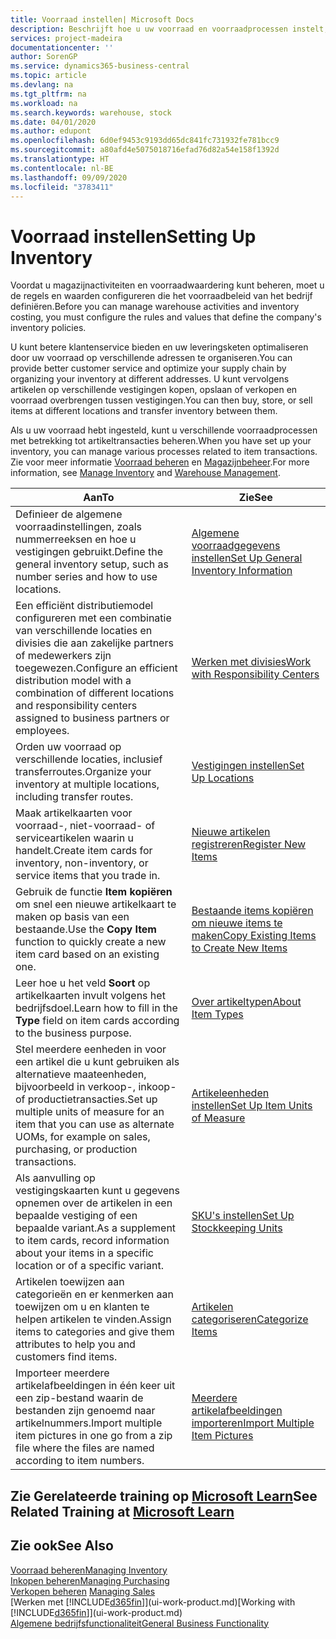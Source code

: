 ```yaml
---
title: Voorraad instellen| Microsoft Docs
description: Beschrijft hoe u uw voorraad en voorraadprocessen instelt, inclusief transferroutes en locaties, zoals magazijnen.
services: project-madeira
documentationcenter: ''
author: SorenGP
ms.service: dynamics365-business-central
ms.topic: article
ms.devlang: na
ms.tgt_pltfrm: na
ms.workload: na
ms.search.keywords: warehouse, stock
ms.date: 04/01/2020
ms.author: edupont
ms.openlocfilehash: 6d0ef9453c9193dd65dc841fc731932fe781bcc9
ms.sourcegitcommit: a80afd4e5075018716efad76d82a54e158f1392d
ms.translationtype: HT
ms.contentlocale: nl-BE
ms.lasthandoff: 09/09/2020
ms.locfileid: "3783411"
---
```

# <a name="setting-up-inventory"></a><span data-ttu-id="6b2ae-103">Voorraad instellen</span><span class="sxs-lookup"><span data-stu-id="6b2ae-103">Setting Up Inventory</span></span>
<span data-ttu-id="6b2ae-104">Voordat u magazijnactiviteiten en voorraadwaardering kunt beheren, moet u de regels en waarden configureren die het voorraadbeleid van het bedrijf definiëren.</span><span class="sxs-lookup"><span data-stu-id="6b2ae-104">Before you can manage warehouse activities and inventory costing, you must configure the rules and values that define the company's inventory policies.</span></span>

<span data-ttu-id="6b2ae-105">U kunt betere klantenservice bieden en uw leveringsketen optimaliseren door uw voorraad op verschillende adressen te organiseren.</span><span class="sxs-lookup"><span data-stu-id="6b2ae-105">You can provide better customer service and optimize your supply chain by organizing your inventory at different addresses.</span></span> <span data-ttu-id="6b2ae-106">U kunt vervolgens artikelen op verschillende vestigingen kopen, opslaan of verkopen en voorraad overbrengen tussen vestigingen.</span><span class="sxs-lookup"><span data-stu-id="6b2ae-106">You can then buy, store, or sell items at different locations and transfer inventory between them.</span></span>

<span data-ttu-id="6b2ae-107">Als u uw voorraad hebt ingesteld, kunt u verschillende voorraadprocessen met betrekking tot artikeltransacties beheren.</span><span class="sxs-lookup"><span data-stu-id="6b2ae-107">When you have set up your inventory, you can manage various processes related to item transactions.</span></span> <span data-ttu-id="6b2ae-108">Zie voor meer informatie [Voorraad beheren](inventory-manage-inventory.md) en [Magazijnbeheer](warehouse-manage-warehouse.md).</span><span class="sxs-lookup"><span data-stu-id="6b2ae-108">For more information, see [Manage Inventory](inventory-manage-inventory.md) and [Warehouse Management](warehouse-manage-warehouse.md).</span></span>

| <span data-ttu-id="6b2ae-109">Aan</span><span class="sxs-lookup"><span data-stu-id="6b2ae-109">To</span></span> | <span data-ttu-id="6b2ae-110">Zie</span><span class="sxs-lookup"><span data-stu-id="6b2ae-110">See</span></span> |
| --- | --- |
| <span data-ttu-id="6b2ae-111">Definieer de algemene voorraadinstellingen, zoals nummerreeksen en hoe u vestigingen gebruikt.</span><span class="sxs-lookup"><span data-stu-id="6b2ae-111">Define the general inventory setup, such as number series and how to use locations.</span></span> |[<span data-ttu-id="6b2ae-112">Algemene voorraadgegevens instellen</span><span class="sxs-lookup"><span data-stu-id="6b2ae-112">Set Up General Inventory Information</span></span>](inventory-how-setup-general.md) |
|<span data-ttu-id="6b2ae-113">Een efficiënt distributiemodel configureren met een combinatie van verschillende locaties en divisies die aan zakelijke partners of medewerkers zijn toegewezen.</span><span class="sxs-lookup"><span data-stu-id="6b2ae-113">Configure an efficient distribution model with a combination of different locations and responsibility centers assigned to business partners or employees.</span></span>|[<span data-ttu-id="6b2ae-114">Werken met divisies</span><span class="sxs-lookup"><span data-stu-id="6b2ae-114">Work with Responsibility Centers</span></span>](inventory-responsibility-centers.md)|
| <span data-ttu-id="6b2ae-115">Orden uw voorraad op verschillende locaties, inclusief transferroutes.</span><span class="sxs-lookup"><span data-stu-id="6b2ae-115">Organize your inventory at multiple locations, including transfer routes.</span></span> |[<span data-ttu-id="6b2ae-116">Vestigingen instellen</span><span class="sxs-lookup"><span data-stu-id="6b2ae-116">Set Up Locations</span></span>](inventory-how-register-new-items.md) |
| <span data-ttu-id="6b2ae-117">Maak artikelkaarten voor voorraad-, niet-voorraad- of serviceartikelen waarin u handelt.</span><span class="sxs-lookup"><span data-stu-id="6b2ae-117">Create item cards for inventory, non-inventory, or service items that you trade in.</span></span> |[<span data-ttu-id="6b2ae-118">Nieuwe artikelen registreren</span><span class="sxs-lookup"><span data-stu-id="6b2ae-118">Register New Items</span></span>](inventory-how-register-new-items.md) |
|<span data-ttu-id="6b2ae-119">Gebruik de functie **Item kopiëren** om snel een nieuwe artikelkaart te maken op basis van een bestaande.</span><span class="sxs-lookup"><span data-stu-id="6b2ae-119">Use the **Copy Item** function to quickly create a new item card based on an existing one.</span></span>|[<span data-ttu-id="6b2ae-120">Bestaande items kopiëren om nieuwe items te maken</span><span class="sxs-lookup"><span data-stu-id="6b2ae-120">Copy Existing Items to Create New Items</span></span>](inventory-how-copy-items.md)|
|<span data-ttu-id="6b2ae-121">Leer hoe u het veld **Soort** op artikelkaarten invult volgens het bedrijfsdoel.</span><span class="sxs-lookup"><span data-stu-id="6b2ae-121">Learn how to fill in the **Type** field on item cards according to the business purpose.</span></span>|[<span data-ttu-id="6b2ae-122">Over artikeltypen</span><span class="sxs-lookup"><span data-stu-id="6b2ae-122">About Item Types</span></span>](inventory-about-item-types.md)|
|<span data-ttu-id="6b2ae-123">Stel meerdere eenheden in voor een artikel die u kunt gebruiken als alternatieve maateenheden, bijvoorbeeld in verkoop-, inkoop- of productietransacties.</span><span class="sxs-lookup"><span data-stu-id="6b2ae-123">Set up multiple units of measure for an item that you can use as alternate UOMs, for example on sales, purchasing, or production transactions.</span></span>|[<span data-ttu-id="6b2ae-124">Artikeleenheden instellen</span><span class="sxs-lookup"><span data-stu-id="6b2ae-124">Set Up Item Units of Measure</span></span>](inventory-how-setup-units-of-measure.md)|
|<span data-ttu-id="6b2ae-125">Als aanvulling op vestigingskaarten kunt u gegevens opnemen over de artikelen in een bepaalde vestiging of een bepaalde variant.</span><span class="sxs-lookup"><span data-stu-id="6b2ae-125">As a supplement to item cards, record information about your items in a specific location or of a specific variant.</span></span>|[<span data-ttu-id="6b2ae-126">SKU's instellen</span><span class="sxs-lookup"><span data-stu-id="6b2ae-126">Set Up Stockkeeping Units</span></span>](inventory-how-to-set-up-stockkeeping-units.md)|
| <span data-ttu-id="6b2ae-127">Artikelen toewijzen aan categorieën en er kenmerken aan toewijzen om u en klanten te helpen artikelen te vinden.</span><span class="sxs-lookup"><span data-stu-id="6b2ae-127">Assign items to categories and give them attributes to help you and customers find items.</span></span> |[<span data-ttu-id="6b2ae-128">Artikelen categoriseren</span><span class="sxs-lookup"><span data-stu-id="6b2ae-128">Categorize Items</span></span>](inventory-how-categorize-items.md) |
|<span data-ttu-id="6b2ae-129">Importeer meerdere artikelafbeeldingen in één keer uit een zip-bestand waarin de bestanden zijn genoemd naar artikelnummers.</span><span class="sxs-lookup"><span data-stu-id="6b2ae-129">Import multiple item pictures in one go from a zip file where the files are named according to item numbers.</span></span>|[<span data-ttu-id="6b2ae-130">Meerdere artikelafbeeldingen importeren</span><span class="sxs-lookup"><span data-stu-id="6b2ae-130">Import Multiple Item Pictures</span></span>](inventory-how-import-item-pictures.md)|

## <a name="see-related-training-at-microsoft-learn"></a><span data-ttu-id="6b2ae-131">Zie Gerelateerde training op [Microsoft Learn](/learn/modules/trade-get-started-dynamics-365-business-central/)</span><span class="sxs-lookup"><span data-stu-id="6b2ae-131">See Related Training at [Microsoft Learn](/learn/modules/trade-get-started-dynamics-365-business-central/)</span></span>

## <a name="see-also"></a><span data-ttu-id="6b2ae-132">Zie ook</span><span class="sxs-lookup"><span data-stu-id="6b2ae-132">See Also</span></span>
[<span data-ttu-id="6b2ae-133">Voorraad beheren</span><span class="sxs-lookup"><span data-stu-id="6b2ae-133">Managing Inventory</span></span>](inventory-manage-inventory.md)  
[<span data-ttu-id="6b2ae-134">Inkopen beheren</span><span class="sxs-lookup"><span data-stu-id="6b2ae-134">Managing Purchasing</span></span>](purchasing-manage-purchasing.md)  
<span data-ttu-id="6b2ae-135">[Verkopen beheren](sales-manage-sales.md)  </span><span class="sxs-lookup"><span data-stu-id="6b2ae-135">[Managing Sales](sales-manage-sales.md)  </span></span>  
<span data-ttu-id="6b2ae-136">[Werken met [!INCLUDE[d365fin](includes/d365fin_md.md)]](ui-work-product.md)</span><span class="sxs-lookup"><span data-stu-id="6b2ae-136">[Working with [!INCLUDE[d365fin](includes/d365fin_md.md)]](ui-work-product.md)</span></span>  
[<span data-ttu-id="6b2ae-137">Algemene bedrijfsfunctionaliteit</span><span class="sxs-lookup"><span data-stu-id="6b2ae-137">General Business Functionality</span></span>](ui-across-business-areas.md)
